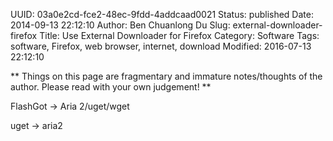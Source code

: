 UUID: 03a0e2cd-fce2-48ec-9fdd-4addcaad0021
Status: published
Date: 2014-09-13 22:12:10
Author: Ben Chuanlong Du
Slug: external-downloader-firefox
Title: Use External Downloader for Firefox
Category: Software
Tags: software, Firefox, web browser, internet, download
Modified: 2016-07-13 22:12:10

**
Things on this page are
fragmentary and immature notes/thoughts of the author.
Please read with your own judgement!
**

FlashGot -> Aria 2/uget/wget

uget -> aria2

